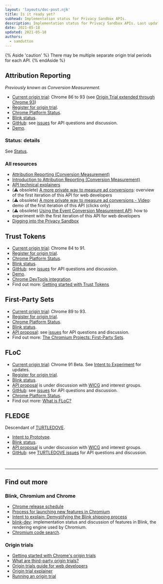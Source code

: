```yaml
---
layout: 'layouts/doc-post.njk'
title: Is it ready yet?
subhead: Implementation status for Privacy Sandbox APIs.
description: Implementation status for Privacy Sandbox APIs. Last updated 2021-05-18.
date: 2021-05-18
updated: 2021-05-18
authors:
  - samdutton
---
```


{% Aside 'caution' %}
There may be multiple separate origin trial periods for each API.
{% endAside %}

## Attribution Reporting

_Previously known as Conversion Measurement._

- [Current origin trial](https://web.dev/origin-trials/): Chrome 86 to 93 (see [Origin
  Trial extended through Chrome
  93](https://groups.google.com/u/1/a/chromium.org/g/attribution-reporting-api-dev/c/ZKf9T8sRqAM))
- [Register for origin
  trial](https://developer.chrome.com/origintrials/#/view_trial/3411476717733150721).
- [Chrome Platform Status](https://www.chromestatus.com/features/6412002824028160).
- [Blink
  status](https://groups.google.com/a/chromium.org/g/blink-dev/search?q=conversion%20measurement).
- [GitHub](https://github.com/WICG/conversion-measurement-api/): see
  [issues](https://github.com/WICG/conversion-measurement-api/issues) for API questions
  and discussion.
- [Demo](https://goo.gle/demo-event-level-conversion-measurement-api).

### Status: details

See [Status](/docs/privacy-sandbox/attribution-reporting-introduction/#status).

### All resources

- [Attribution Reporting (Conversion
  Measurement)](/docs/privacy-sandbox/attribution-reporting)
- [Introduction to Attribution Reporting (Conversion
  Measurement)](/docs/privacy-sandbox/attribution-reporting-introduction)
- [API technical explainers](https://github.com/WICG/conversion-measurement-api/)
- (⚠️ obsolete) [A more private way to measure ad
  conversions](https://web.dev/conversion-measurement/): overview of the first iteration
  of this API for web developers
- (⚠️ obsolete) [A more private way to measure ad conversions -
  Video](https://www.youtube.com/watch?v=jcDfOoWwZcM): demo of the first iteration of this
  API (clicks only)
- (⚠️ obsolete) [Using the Event Conversion Measurement
  API](https://web.dev/using-conversion-measurement/): how to experiment with the first
  iteration of this API for web developers
- [Digging into the Privacy Sandbox](https://web.dev/digging-into-the-privacy-sandbox)

## Trust Tokens

- [Current origin trial](https://web.dev/origin-trials/): Chrome 84 to 91.
- [Register for origin
  trial](https://developer.chrome.com/origintrials/#/view_trial/2479231594867458049).
- [Chrome Platform Status](https://www.chromestatus.com/feature/5078049450098688).
- [Blink
  status](https://groups.google.com/a/chromium.org/g/blink-dev/search?q=trust%tokens).
- [GitHub](https://github.com/WICG/trust-token-api): see
  [issues](https://github.com/WICG/trust-token-api/issues) for API questions and
  discussion.
- [Demo](https://trust-token-demo.glitch.me/).
- [Chrome DevTools
  integration](https://developers.google.com/web/updates/2021/01/devtools?utm_source=devtools#trust-token).
- Find out more: [Getting started with Trust Tokens](https://web.dev/trust-tokens/)

## First-Party Sets

- [Current origin trial](https://web.dev/origin-trials/): Chrome 89 to 93.
- [Register for origin
  trial](https://developer.chrome.com/origintrials/#/view_trial/988540118207823873).
- [Chrome Platform Status](https://chromestatus.com/feature/5640066519007232).
- [Blink
  status](https://groups.google.com/a/chromium.org/g/blink-dev/search?q=first-party%20sets).
- [API proposal](https://github.com/privacycg/first-party-sets): see
  [issues](hhttps://github.com/privacycg/first-party-sets/issues) for API questions and
  discussion.
- Find out more: [The Chromium Projects: First-Party
  Sets](https://www.chromium.org/updates/first-party-sets).

## FLoC

- [Current origin trial](https://web.dev/origin-trials): Chrome 91 Beta. See [Intent to
  Experiment](https://groups.google.com/a/chromium.org/g/blink-dev/c/MmijXrmwrJs) for
  updates.
- [Register for origin
  trial](https://developer.chrome.com/origintrials/#/view_trial/213920982300098561).
- [Blink status](https://groups.google.com/a/chromium.org/g/blink-dev/search?q=floc).
- [API proposal](https://github.com/WICG/floc) is under discussion with
  [WICG](https://www.w3.org/community/wicg/) and interest groups.
- [GitHub](https://github.com/WICG/floc): see
  [issues](https://github.com/WICG/floc/issues) for API questions and discussion.
- [Chrome Platform Status](https://www.chromestatus.com/features/5710139774468096).
- Find out more: [What is FLoC?](https://web.dev/floc/)

## FLEDGE

Descendant of [TURTLEDOVE](https://github.com/WICG/turtledove).

- [Intent to
  Prototype](https://groups.google.com/a/chromium.org/g/blink-dev/c/w9hm8eQCmNI/m/LqT59250CAAJ).
- [Blink status](https://groups.google.com/a/chromium.org/g/blink-dev/search?q=fledge).
- [API proposal](https://github.com/WICG/turtledove/blob/main/FLEDGE.md) is under
  discussion with [WICG](https://www.w3.org/community/wicg/) and interest groups.
- [GitHub](https://github.com/WICG/turtledove/blob/main/FLEDGE.md): see [TURTLEDOVE
  issues](https://github.com/WICG/turtledove/issues) for API questions and discussion.

<br>

---

## Find out more

### Blink, Chromium and Chrome

- [Chrome release schedule](https://www.chromestatus.com/features/schedule)
- [Process for launching new features in
  Chromium](https://www.chromium.org/blink/launching-features)
- [Intent to explain: Demystifying the Blink shipping
  process](https://www.youtube.com/watch?time_continue=291&v=y3EZx_b-7tk)
- [blink-dev](https://groups.google.com/a/chromium.org/g/blink-dev/): implementation
  status and discussion of features in Blink, the rendering engine used by Chromium.
- [Chromium code search](https://source.chromium.org/).

### Origin trials

- [Getting started with Chrome's origin trials](https://web.dev/origin-trials/)
- [What are third-party origin trials?](https://web.dev/third-party-origin-trials)
- [Origin trials guide for web
  developers](https://github.com/GoogleChrome/OriginTrials/blob/gh-pages/developer-guide.md)
- [Origin trial
  explainer](https://github.com/GoogleChrome/OriginTrials/blob/gh-pages/explainer.md)
- [Running an origin
  trial](https://www.chromium.org/blink/origin-trials/running-an-origin-trial)
